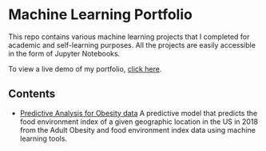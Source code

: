 # Machine Learning Portfolio

This repo contains various machine learning projects that I completed for academic and self-learning purposes. All the projects are easily accessible in the form of Jupyter Notebooks.

To view a live demo of my portfolio, [click here](https://keyuriraodeo.github.io/).

## Contents

- [Predictive Analysis for Obesity data](https://github.com/keyuriraodeo/Machine-Learning-Projects/blob/master/Obesity-Predictive-Analysis/Predictive_modeling_for_obesity_data.ipynb) A predictive model that predicts the food environment index of a given geographic location in the US in 2018 from the Adult Obesity and food environment index data using machine learning tools.
